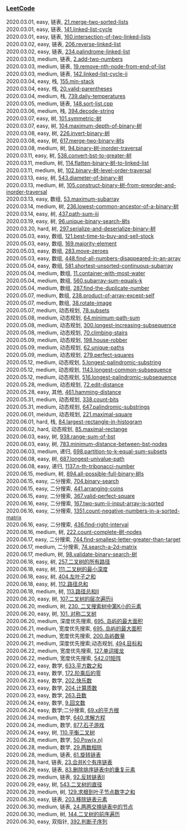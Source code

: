 ### [LeetCode](https://leetcode-cn.com/problemset/all/)  

2020.03.01, easy, 链表, [21.merge-two-sorted-lists](https://leetcode-cn.com/problems/merge-two-sorted-lists/)  
2020.03.01, easy, 链表, [141.linked-list-cycle](https://leetcode-cn.com/problems/linked-list-cycle/)  
2020.03.01, easy, 链表, [160.intersection-of-two-linked-lists](https://leetcode-cn.com/problems/intersection-of-two-linked-lists/)  
2020.03.02, easy, 链表, [206.reverse-linked-list](https://leetcode-cn.com/problems/reverse-linked-list/)  
2020.03.02, easy, 链表, [234.palindrome-linked-list](https://leetcode-cn.com/problems/palindrome-linked-list/)  
2020.03.03, medium, 链表, [2.add-two-numbers](https://leetcode-cn.com/problems/add-two-numbers/)  
2020.03.03, medium, 链表, [19.remove-nth-node-from-end-of-list](https://leetcode-cn.com/problems/remove-nth-node-from-end-of-list/)  
2020.03.03, medium, 链表, [142.linked-list-cycle-ii](https://leetcode-cn.com/problems/linked-list-cycle-ii/)  
2020.03.04, easy, 栈, [155.min-stack](https://leetcode-cn.com/problems/min-stack/)  
2020.03.04, easy, 栈, [20.valid-parentheses](https://leetcode-cn.com/problems/valid-parentheses/)  
2020.03.04, medium, 栈, [739.daily-temperatures](https://leetcode-cn.com/problems/daily-temperatures/)  
2020.03.05, medium, 链表, [148.sort-list.cpp](https://leetcode-cn.com/problems/sort-list)  
2020.03.06, medium, 栈, [394.decode-string](https://leetcode-cn.com/problems/decode-string/)  
2020.03.07, easy, 树, [101.symmetric-树](https://leetcode-cn.com/problems/symmetric-树/)  
2020.03.07, easy, 树, [104.maximum-depth-of-binary-树](https://leetcode-cn.com/problems/maximum-depth-of-binary-树/)  
2020.03.08, easy, 树, [226.invert-binary-树](https://leetcode-cn.com/problems/invert-binary-树/)  
2020.03.08, easy, 树, [617.merge-two-binary-树s](https://leetcode-cn.com/problems/merge-two-binary-树s/)  
2020.03.08, medium, 树, [94.binary-树-inorder-traversal](https://leetcode-cn.com/problems/binary-树-inorder-traversal/)  
2020.03.11, easy, 树, [538.convert-bst-to-greater-树](https://leetcode-cn.com/problems/convert-bst-to-greater-树/)  
2020.03.11, medium, 树, [114.flatten-binary-树-to-linked-list](https://leetcode-cn.com/problems/flatten-binary-树-to-linked-list/)  
2020.03.11, medium, 树, [102.binary-树-level-order-traversal](https://leetcode-cn.com/problems/binary-树-level-order-traversal/)  
2020.03.13, easy, 树, [543.diameter-of-binary-树](https://leetcode-cn.com/problems/diameter-of-binary-树/)  
2020.03.13, medium, 树, [105.construct-binary-树-from-preorder-and-inorder-traversal](https://leetcode-cn.com/problems/construct-binary-树-from-preorder-and-inorder-traversal/)  
2020.03.13, easy, 数组, [53.maximum-subarray](https://leetcode-cn.com/problems/maximum-subarray/)  
2020.03.14, medium, 树, [236.lowest-common-ancestor-of-a-binary-树](https://leetcode-cn.com/problems/lowest-common-ancestor-of-a-binary-树/)  
2020.03.14, easy, 树, [437.path-sum-iii](https://leetcode-cn.com/problems/path-sum-iii/)  
2020.03.19, easy, 树, [96.unique-binary-search-树s](https://leetcode-cn.com/problems/unique-binary-search-树s/)  
2020.03.20, hard, 树, [297.serialize-and-deserialize-binary-树](https://leetcode-cn.com/problems/serialize-and-deserialize-binary-树/)  
2020.05.03, easy, 数组, [121.best-time-to-buy-and-sell-stock](https://leetcode-cn.com/problems/best-time-to-buy-and-sell-stock/)  
2020.05.03, easy, 数组, [169.majority-element](https://leetcode-cn.com/problems/majority-element/)  
2020.05.03, easy, 数组, [283.move-zeroes](https://leetcode-cn.com/problems/move-zeroes/)  
2020.05.03, easy, 数组, [448.find-all-numbers-disappeared-in-an-array](https://leetcode-cn.com/problems/find-all-numbers-disappeared-in-an-array/)  
2020.05.04, easy, 数组, [581.shortest-unsorted-continuous-subarray](https://leetcode-cn.com/problems/shortest-unsorted-continuous-subarray/)  
2020.05.04, medium, 数组, [11.container-with-most-water](https://leetcode-cn.com/problems/container-with-most-water/)  
2020.05.04, medium, 数组, [560.subarray-sum-equals-k](https://leetcode-cn.com/problems/subarray-sum-equals-k/)  
2020.05.04, medium, 数组, [287.find-the-duplicate-number](https://leetcode-cn.com/problems/find-the-duplicate-number/)  
2020.05.07, medium, 数组, [238.product-of-array-except-self](https://leetcode-cn.com/problems/product-of-array-except-self/)  
2020.05.07, medium, 数组, [38.rotate-image](https://leetcode-cn.com/problems/rotate-image/)  
2020.05.07, medium, 动态规划, [78.subsets](https://leetcode-cn.com/problems/subsets/)  
2020.05.08, medium, 动态规划, [64.minimum-path-sum](https://leetcode-cn.com/problems/minimum-path-sum/)  
2020.05.08, medium, 动态规划, [300.longest-increasing-subsequence](https://leetcode-cn.com/problems/longest-increasing-subsequence/)  
2020.05.08, medium, 动态规划, [70.climbing-stairs](https://leetcode-cn.com/problems/climbing-stairs)  
2020.05.09, medium, 动态规划, [198.house-robber](https://leetcode-cn.com/problems/house-robber/)  
2020.05.09, medium, 动态规划, [62.unique-paths](https://leetcode-cn.com/problems/unique-paths/)  
2020.05.09, medium, 动态规划, [279.perfect-squares](https://leetcode-cn.com/problems/perfect-squares/)  
2020.05.12, medium, 动态规划, [5.longest-palindromic-substring](https://leetcode-cn.com/problems/longest-palindromic-substring/)  
2020.05.12, medium, 动态规划, [1143.longest-common-subsequence](https://leetcode-cn.com/problems/longest-common-subsequence/)  
2020.05.12, medium, 动态规划, [516.longest-palindromic-subsequence](https://leetcode-cn.com/problems/longest-palindromic-subsequence/)  
2020.05.28, medium, 动态规划, [72.edit-distance](https://leetcode-cn.com/problems/edit-distance/)  
2020.05.28, easy, 其他, [461.hamming-distance](https://leetcode-cn.com/problems/hamming-distance/)  
2020.05.31, medium, 动态规划, [338.count-bits](https://leetcode-cn.com/problems/couting-bits)  
2020.05.31, medium, 动态规划, [647.palindromic-substrings](https://leetcode-cn.com/problems/palindromic-substrings)  
2020.06.01, meidum, 动态规划, [221.maximal-square](https://leetcode-cn.com/problems/maximal-square/)  
2020.06.01, hard, 栈, [84.largest-rectangle-in-histogram](https://leetcode-cn.com/problems/largest-rectangle-in-histogram/)  
2020.06.02, hard, 动态规划, [85.maximal-rectange](https://leetcode-cn.com/problems/max-mal-rectange/)  
2020.06.03, easy, 树, [938.range-sum-of-bst](https://leetcode-cn.com/problems/range-sum-of-bst/)  
2020.06.03, easy, 树, [783.minimum-distance-between-bst-nodes](https://leetcode-cn.com/problems/minimum-distance-between-bst-nodes/)  
2020.06.03, medium, 递归, [698.partition-to-k-equal-sum-subsets](https://leetcode-cn.com/problems/partition-to-k-equal-sum-subsets/)  
2020.06.08, easy, 树, [687.longest-univalue-path](https://leetcode-cn.com/problems/longest-univalue-path/)  
2020.06.08, easy, 递归, [1137.n-th-tribonacci-number](https://leetcode-cn.com/problems/n-th-tribonacci-number/)  
2020.06.15, medium, 树, [894.all-possible-full-binary-树s](https://leetcode-cn.com/problems/all-possible-full-binary-树s/)  
2020.06.15, easy, 二分搜索, [704.binary-search](https://leetcode-cn.com/problems/binary-search/)  
2020.06.15, easy, 二分搜索, [441.arranging-coins](https://leetcode-cn.com/problems/arranging-coins/)  
2020.06.15, easy, 二分搜索, [367.valid-perfect-square](https://leetcode-cn.com/problems/valid-perfect-square/)  
2020.06.16, easy, 二分搜索, [167.two-sum-ii-input-array-is-sorted](https://leetcode-cn.com/problems/two-sum-ii-input-array-is-sorted/)  
2020.06.16, easy, 二分搜索, [1351.count-negative-numbers-in-a-sorted-matrix](https://leetcode-cn.com/problems/count-negative-numbers-in-a-sorted-matrix/)  
2020.06.16, easy, 二分搜索, [436.find-right-interval](https://leetcode-cn.com/problems/find-right-interval/)  
2020.06.16, medium, 树, [222.count-complete-树-nodes](https://leetcode-cn.com/problems/count-complete-树-nodes/)  
2020.06.17, easy, 二分搜索, [744.find-smallest-letter-greater-than-target](https://leetcode-cn.com/problems/find-smallest-letter-greater-than-target/)  
2020.06.17, medium, 二分搜索, [74.search-a-2d-matrix](https://leetcode-cn.com/problems/search-a-2d-matrix/)  
2020.06.17, medium, 树, [98.validate-binary-search-树](https://leetcode-cn.com/problems/validate-binary-search-树/)  
2020.06.18, easy, 树, [257.二叉树的所有路径](https://leetcode-cn.com/problems/binary-树-paths/)  
2020.06.18, easy, 树, [111.二叉树的最小深度](https://leetcode-cn.com/problems/minimum-depth-of-binary-树/)  
2020.06.18, easy, 树, [404.左叶子之和](https://leetcode-cn.com/problems/sum-of-left-leaves/)  
2020.06.18, easy, 树, [112.路径总和](https://leetcode-cn.com/problems/path-sum/)  
2020.06.18, medium, 树, [113.路径总和II](https://leetcode-cn.com/problems/path-sum-ii/)  
2020.06.20, easy, 树, [107.二叉树的层次遍历ii](https://leetcode-cn.com/problems/binary-树-level-order-traversal-ii/)  
2020.06.20, medium, 树, [230. 二叉搜索树中第K小的元素](https://leetcode-cn.com/problems/kth-smallest-element-in-a-bst/)  
2020.06.20, easy, 树, [101. 对称二叉树](https://leetcode-cn.com/problems/symmetric-树/)  
2020.06.20, medium, 深度优先搜索, [695. 岛屿的最大面积](https://leetcode-cn.com/problems/max-area-of-island/)  
2020.06.21, medium, 宽度优先搜索, [695. 岛屿的最大面积](https://leetcode-cn.com/problems/max-area-of-island/)  
2020.06.21, medium, 宽度优先搜索, [200.岛屿数量](https://leetcode-cn.com/problems/number-of-islands/)  
2020.06.21, medium, 深度优先搜索;动态规划, [494.目标和](https://leetcode-cn.com/problems/target-sum/)  
2020.06.22, medium, 宽度优先搜索, [127.单词接龙](https://leetcode-cn.com/problems/word-ladder/)  
2020.06.22, medium, 宽度优先搜索, [542.01矩阵](https://leetcode-cn.com/problems/01-matrix/)  
2020.06.22, easy, 数学, [633.平方数之和](https://leetcode-cn.com/problems/sum-of-square-numbers/)  
2020.06.23, easy, 数学, [172.阶乘后的零](https://leetcode-cn.com/problems/factorial-trailing-zeroes/)  
2020.06.23, easy, 数学, [202.快乐数](https://leetcode-cn.com/problems/happy-number/)  
2020.06.23, easy, 数学, [204.计算质数](https://leetcode-cn.com/problems/count-primes/)  
2020.06.23, easy, 数学, [263.丑数](https://leetcode-cn.com/problems/ugly-number/)  
2020.06.24, easy, 数学, [9.回文数](https://leetcode-cn.com/problems/palindrome-number/)  
2020.06.24, easy, 数学;二分搜索, [69.x的平方根](https://leetcode-cn.com/problems/sqrtx/)  
2020.06.24, medium, 数学, [640.求解方程](https://leetcode-cn.com/problems/solve-the-equation/)  
2020.06.24, medium, 数学, [877.石子游戏](https://leetcode-cn.com/problems/stone-game/)  
2020.06.24, easy, 树, [110.平衡二叉树](https://leetcode-cn.com/problems/balanced-binary-树/)  
2020.06.28, medium, 数学, [50.Pow(x,n)](https://leetcode-cn.com/problems/powx-n/)  
2020.06.28, medium, 数学, [29.两数相除](https://leetcode-cn.com/problems/divide-two-integers/)  
2020.06.28, medium, 链表, [61.旋转链表](https://leetcode-cn.com/problems/rotate-list/)  
2020.06.28, hard, 链表, [23.合并K个有序链表](https://leetcode-cn.com/problems/merge-k-sorted-lists/)  
2020.06.29, easy, 链表, [83.删除排序链表中的重复元素](https://leetcode-cn.com/problems/remove-duplicates-from-sorted-list/)  
2020.06.29, medium, 链表, [92.反转链表II](https://leetcode-cn.com/problems/reverse-linked-list-ii/)  
2020.06.29, easy, 树, [543.二叉树的直径](https://leetcode-cn.com/problems/diameter-of-binary-树/)  
2020.06.29, medium, 树, [129.求根到叶子节点数字之和](https://leetcode-cn.com/problems/sum-root-to-leaf-numbers/)  
2020.06.30, easy, 链表, [203.移除链表元素](https://leetcode-cn.com/problems/remove-linked-list-elements/)  
2020.06.30, medium, 链表, [24.两两交换链表中的节点](https://leetcode-cn.com/problems/swap-nodes-in-pairs/)  
2020.06.30, medium, 树, [144.二叉树的前序遍历](https://leetcode-cn.com/problems/binary-树-preorder-traversal/)  
2020.06.30, easy, 双指针, [392.判断子序列](https://leetcode-cn.com/problems/is-subsequence/)  

